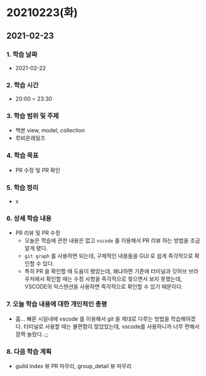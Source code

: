 # 20210223\(화\)

## 2021-02-23

### 1. 학습 날짜

* 2021-02-22

### 2. 학습 시간

* 20:00 ~ 23:30

### 3. 학습 범위 및 주제

* 백본 view, model, collection
* 루비온레일즈

### 4. 학습 목표

* PR 수정 및 PR 확인

### 5. 학습 정리

* x

### 6. 상세 학습 내용

* PR 리뷰 및 PR 수정
  * 오늘은 학습에 관한 내용은 없고 `vscode` 를 이용해서 PR 리뷰 하는 방법을 조금 알게 됐다.
  * `git graph` 를 사용하면 되는데, 구체적인 내용들을 GUI 로 쉽게 즉각적으로 확인할 수 있다.
  * 특히 PR 을 확인할 때 도움이 됐었는데, 왜냐하면 기존에 터미널과 깃허브 브라우저에서 확인할 때는 수정 사항을 즉각적으로 찾으면서 보지 못했는데, VSCODE의 익스텐션을 사용하면 즉각적으로 확인할 수 있기 때문이다.

### 7. 오늘 학습 내용에 대한 개인적인 총평

* 흠... 빠른 시일내에 vscode 를 이용해서 git 을 제대로 다루는 방법을 학습해야겠다. 터미널로 사용할 때는 불편함이 많았었는데, vscode를 사용하니까 너무 편해서 깜짝 놀랐다..;;

### 8. 다음 학습 계획

* guild index 뷰 PR 마무리, group\_detail 뷰 마무리

